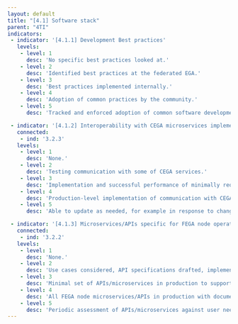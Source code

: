 ```yaml
---
layout: default
title: "[4.1] Software stack"
parent: "4TI"
indicators:
 - indicator: '[4.1.1] Development Best practices'
   levels:
    - level: 1
      desc: 'No specific best practices looked at.'
    - level: 2
      desc: 'Identified best practices at the federated EGA.'
    - level: 3  
      desc: 'Best practices implemented internally.'
    - level: 4
      desc: 'Adoption of common practices by the community.'
    - level: 5
      desc: 'Tracked and enforced adoption of common software development best practices.'

 - indicator: '[4.1.2] Interoperability with CEGA microservices implemented (e.g. permissions API, submission API)'
   connected:
    - ind: '3.2.3'
   levels:
    - level: 1
      desc: 'None.'
    - level: 2
      desc: 'Testing communication with some of CEGA services.'
    - level: 3  
      desc: 'Implementation and successful performance of minimally required communication with CEGA microservices.'
    - level: 4
      desc: 'Production-level implementation of communication with CEGA microservices and full integration into FEGA node services according to FEGA committees.'
    - level: 5
      desc: 'Able to update as needed, for example in response to changes in community standards (e.g. GA4GH passports) in the framework of the Federated EGA ecosystem.'

 - indicator: '[4.1.3] Microservices/APIs specific for FEGA node operations implemented'
   connected:
    - ind: '3.2.2'
   levels:
    - level: 1
      desc: 'None.'
    - level: 2
      desc: 'Use cases considered, API specifications drafted, implementation in progress.'
    - level: 3  
      desc: 'Minimal set of APIs/microservices in production to support core FEGA node services. Additional APIs/microservices being developed/tested.'
    - level: 4
      desc: 'All FEGA node microservices/APIs in production with documented specifications. Services have generally high uptime.'
    - level: 5
      desc: 'Periodic assessment of APIs/microservices against user needs and feedback. Proposals made for new APIs/microservices or new features for existing APIs/microservices.'
---
```

